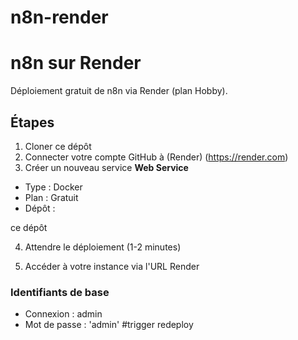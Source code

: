 # n8n-render
# n8n sur Render

Déploiement gratuit de n8n via Render (plan Hobby).

## Étapes
1. Cloner ce dépôt
2. Connecter votre compte GitHub à (Render) (https://render.com)
3. Créer un nouveau service **Web Service**
- Type : Docker
- Plan : Gratuit
- Dépôt :

ce dépôt    

4. Attendre le déploiement (1-2 minutes)

5. Accéder à votre instance via l'URL Render

### Identifiants de base
- Connexion :
admin
- Mot de passe : 'admin'
#trigger redeploy
